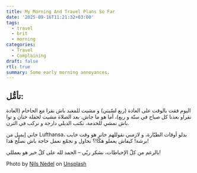 ```yaml
---
title: My Morning And Travel Plans So Far
date: '2025-09-16T11:21:32+03:00'
tags:
  - travel
  - brit
  - morning
categories:
  - Travel
  - Complaining
draft: false
rtl: true
summary: Some early morning annoyances.
---
```


## تأمُّل:
اليوم فقت بالوقت على العادة (ربع لسّيتي) و مشيت للمعبد باش نقرا مع الحاخام (العادة نقراو بعدنا كل صباح في ستّة و ربع)، أما هو ما جاش. بعد الصلاة مشيت لحفلة ختان و توا باش نمشي للخدمة، نكتب الديلي دارجة و نركب في الترن.

جاني إيميل من Lufthansa، بدلو أوقات الطيّارة، و لازمني نقوللهم خاتر هو وقت خايب برشة! كيفاش يعملو هكّا!؟ نحاول و نجمّع نعمل حاجة باش نصلّح هذا!

بالرغم من كلّ الإحباطات، نشكر ربّي – الحمد لله على كلّ خير هو يعمللي!

Photo by [Nils Nedel](https://unsplash.com/@nilsnedel?utm_content=creditCopyText&utm_medium=referral&utm_source=unsplash) on [Unsplash](https://unsplash.com/photos/airplane-on-sky-during-golden-hour-ONpGBpns3cs?utm_content=creditCopyText&utm_medium=referral&utm_source=unsplash)